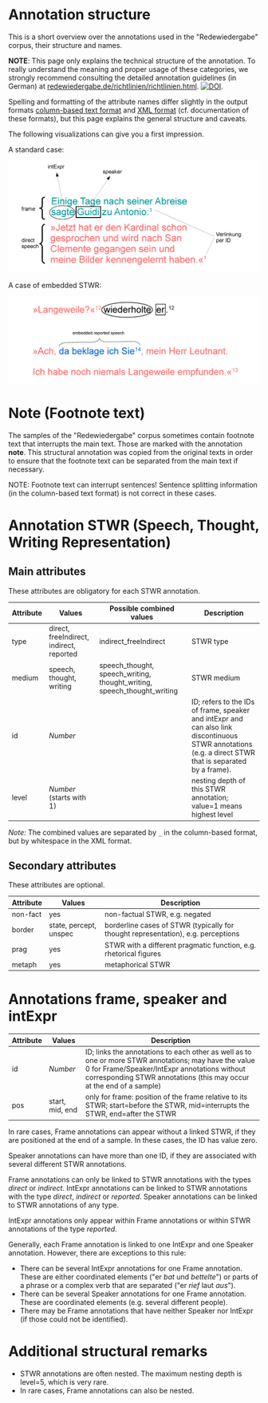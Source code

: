 # Annotation structure

This is a short overview over the annotations used in the "Redewiedergabe" corpus, their structure and names.

**NOTE**: This page only explains the technical structure of the annotation. To really understand the meaning and proper usage of these categories, we strongly recommend consulting the detailed annotation guidelines (in German) at [redewiedergabe.de/richtlinien/richtlinien.html](http://redewiedergabe.de/richtlinien/richtlinien.html). [![DOI](https://zenodo.org/badge/DOI/10.5281/zenodo.2634994.svg)](https://doi.org/10.5281/zenodo.2634994).

Spelling and formatting of the attribute names differ slightly in the output formats [column-based text format](column_based_text_format.md) and [XML format](xml_format.md) (cf. documentation of these formats), but this page explains the general structure and caveats.

The following visualizations can give you a first impression.

A standard case:

![example1, Marie von Ebner-Eschenbach: Agave (1903)](/resources/docs/img/example_easy.png)

A case of embedded STWR:

![example2, Louise von François: Phosphorus Hollunder (1881)](/resources/docs/img/example_embedding.png)

# Note (Footnote text)
The samples of the "Redewiedergabe" corpus sometimes contain footnote text that interrupts the main text. Those are marked with the annotation **note**. This structural annotation was copied from the original texts in order to ensure that the footnote text can be separated from the main text if necessary.

NOTE: Footnote text can interrupt sentences! Sentence splitting information (in the column-based text format) is not correct in these cases.

# Annotation STWR (Speech, Thought, Writing Representation)
## Main attributes
These attributes are obligatory for each STWR annotation.

| Attribute | Values                                   | Possible combined values                                                | Description                                                                                                                                                                   |
|----------|------------------------------------------|-------------------------------------------------------------------------|-------------------------------------------------------------------------------------------------------------------------------------------------------------------------------|
| type     | direct, freeIndirect, indirect, reported | indirect_freeIndirect                                                   | STWR type                                                                                                                                                                     |
| medium   | speech, thought, writing                 | speech_thought, speech_writing, thought_writing, speech_thought_writing | STWR medium                                                                                                                                                                        |
| id       | _Number_                                 |                                                                         | ID; refers to the IDs of frame, speaker and intExpr and can also link discontinuous STWR annotations (e.g. a direct STWR that is separated by a frame).|
| level    | _Number_ (starts with 1)                 |                                                                         | nesting depth of this STWR annotation; value=1 means highest level                                                                                                            |

_Note:_ The combined values are separated by `_` in the column-based format, but by whitespace in the XML format.

## Secondary attributes
These attributes are optional.

| Attribute | Values                 | Description                                                                      |
|----------|------------------------|----------------------------------------------------------------------------------|
| non-fact | yes                    | non-factual STWR, e.g. negated                                                   |
| border   | state, percept, unspec | borderline cases of STWR (typically for thought representation), e.g. perceptions |
| prag     | yes                    | STWR with a different pragmatic function, e.g. rhetorical figures                  |
| metaph   | yes                    | metaphorical STWR                                                                |

# Annotations frame, speaker and intExpr

| Attribute | Values          | Description                                                                                                                    |
|-----------|-----------------|--------------------------------------------------------------------------------------------------------------------------------|
| id        | _Number_        | ID; links the annotations to each other as well as to one or more STWR annotations; may have the value 0 for Frame/Speaker/IntExpr annotations without corresponding STWR annotations (this may occur at the end of a sample)                    |
| pos       | start, mid, end | only for frame: position of the frame relative to its STWR; start=before the STWR, mid=interrupts the STWR, end=after the STWR |

In rare cases, Frame annotations can appear without a linked STWR, if they are positioned at the end of a sample. In these cases, the ID has value zero.

Speaker annotations can have more than one ID, if they are associated with several different STWR annotations. 

Frame annotations can only be linked to STWR annotations with the types *direct* or *indirect*. IntExpr annotations can be linked to STWR annotations with the type *direct*, *indirect* or *reported*. Speaker annotations can be linked to STWR annotations of any type.

IntExpr annotations only appear within Frame annotations or within STWR annotations of the type *reported*.

Generally, each Frame annotation is linked to one IntExpr and one Speaker annotation. However, there are exceptions to this rule:
* There can be several IntExpr annotations for one Frame annotation. These are either coordinated elements ("er _bat_ und _bettelte_") or parts of a phrase or a complex verb that are separated ("er _rief_ laut _aus_").
* There can be several Speaker annotations for one Frame annotation. These are coordinated elements (e.g. several different people).
* There may be Frame annotations that have neither Speaker nor IntExpr (if those could not be identified).

# Additional structural remarks
* STWR annotations are often nested. The maximum nesting depth is level=5, which is very rare.
* In rare cases, Frame annotations can also be nested.
